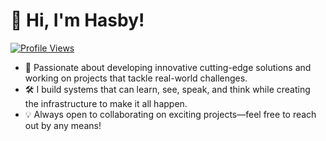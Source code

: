 
# 👋 Hi, I'm Hasby!

[![Profile Views](https://komarev.com/ghpvc/?username=hfahrudin&color=blue)](https://github.com/hfahrudin)

- 🌟 Passionate about developing innovative cutting-edge solutions and working on projects that tackle real-world challenges.
- 🛠️ I build systems that can learn, see, speak, and think while creating the infrastructure to make it all happen.
- 💡 Always open to collaborating on exciting projects—feel free to reach out by any means!
